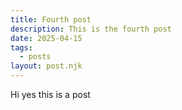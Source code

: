 ```yaml
---
title: Fourth post
description: This is the fourth post
date: 2025-04-15
tags:
  - posts
layout: post.njk
---
```


Hi yes this is a post
